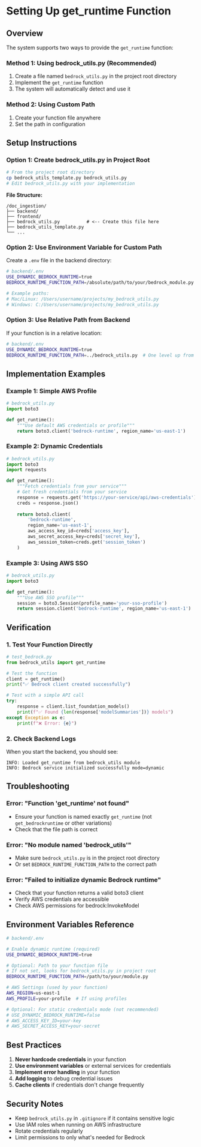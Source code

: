 # Setting Up get_runtime Function

## Overview
The system supports two ways to provide the `get_runtime` function:

### Method 1: Using bedrock_utils.py (Recommended)
1. Create a file named `bedrock_utils.py` in the project root directory
2. Implement the `get_runtime` function
3. The system will automatically detect and use it

### Method 2: Using Custom Path
1. Create your function file anywhere
2. Set the path in configuration

## Setup Instructions

### Option 1: Create bedrock_utils.py in Project Root

```bash
# From the project root directory
cp bedrock_utils_template.py bedrock_utils.py
# Edit bedrock_utils.py with your implementation
```

**File Structure:**
```
/doc_ingestion/
├── backend/
├── frontend/
├── bedrock_utils.py          # <-- Create this file here
├── bedrock_utils_template.py
└── ...
```

### Option 2: Use Environment Variable for Custom Path

Create a `.env` file in the backend directory:

```bash
# backend/.env
USE_DYNAMIC_BEDROCK_RUNTIME=true
BEDROCK_RUNTIME_FUNCTION_PATH=/absolute/path/to/your/bedrock_module.py

# Example paths:
# Mac/Linux: /Users/username/projects/my_bedrock_utils.py
# Windows: C:/Users/username/projects/my_bedrock_utils.py
```

### Option 3: Use Relative Path from Backend

If your function is in a relative location:

```bash
# backend/.env
USE_DYNAMIC_BEDROCK_RUNTIME=true
BEDROCK_RUNTIME_FUNCTION_PATH=../bedrock_utils.py  # One level up from backend
```

## Implementation Examples

### Example 1: Simple AWS Profile
```python
# bedrock_utils.py
import boto3

def get_runtime():
    """Use default AWS credentials or profile"""
    return boto3.client('bedrock-runtime', region_name='us-east-1')
```

### Example 2: Dynamic Credentials
```python
# bedrock_utils.py
import boto3
import requests

def get_runtime():
    """Fetch credentials from your service"""
    # Get fresh credentials from your service
    response = requests.get('https://your-service/api/aws-credentials')
    creds = response.json()
    
    return boto3.client(
        'bedrock-runtime',
        region_name='us-east-1',
        aws_access_key_id=creds['access_key'],
        aws_secret_access_key=creds['secret_key'],
        aws_session_token=creds.get('session_token')
    )
```

### Example 3: Using AWS SSO
```python
# bedrock_utils.py
import boto3

def get_runtime():
    """Use AWS SSO profile"""
    session = boto3.Session(profile_name='your-sso-profile')
    return session.client('bedrock-runtime', region_name='us-east-1')
```

## Verification

### 1. Test Your Function Directly
```python
# test_bedrock.py
from bedrock_utils import get_runtime

# Test the function
client = get_runtime()
print("✅ Bedrock client created successfully")

# Test with a simple API call
try:
    response = client.list_foundation_models()
    print(f"✅ Found {len(response['modelSummaries'])} models")
except Exception as e:
    print(f"❌ Error: {e}")
```

### 2. Check Backend Logs
When you start the backend, you should see:
```
INFO: Loaded get_runtime from bedrock_utils module
INFO: Bedrock service initialized successfully mode=dynamic
```

## Troubleshooting

### Error: "Function 'get_runtime' not found"
- Ensure your function is named exactly `get_runtime` (not `get_bedrockruntime` or other variations)
- Check that the file path is correct

### Error: "No module named 'bedrock_utils'"
- Make sure `bedrock_utils.py` is in the project root directory
- Or set `BEDROCK_RUNTIME_FUNCTION_PATH` to the correct path

### Error: "Failed to initialize dynamic Bedrock runtime"
- Check that your function returns a valid boto3 client
- Verify AWS credentials are accessible
- Check AWS permissions for bedrock:InvokeModel

## Environment Variables Reference

```bash
# backend/.env

# Enable dynamic runtime (required)
USE_DYNAMIC_BEDROCK_RUNTIME=true

# Optional: Path to your function file
# If not set, looks for bedrock_utils.py in project root
BEDROCK_RUNTIME_FUNCTION_PATH=/path/to/your/module.py

# AWS Settings (used by your function)
AWS_REGION=us-east-1
AWS_PROFILE=your-profile  # If using profiles

# Optional: For static credentials mode (not recommended)
# USE_DYNAMIC_BEDROCK_RUNTIME=false
# AWS_ACCESS_KEY_ID=your-key
# AWS_SECRET_ACCESS_KEY=your-secret
```

## Best Practices

1. **Never hardcode credentials** in your function
2. **Use environment variables** or external services for credentials
3. **Implement error handling** in your function
4. **Add logging** to debug credential issues
5. **Cache clients** if credentials don't change frequently

## Security Notes

- Keep `bedrock_utils.py` in `.gitignore` if it contains sensitive logic
- Use IAM roles when running on AWS infrastructure
- Rotate credentials regularly
- Limit permissions to only what's needed for Bedrock